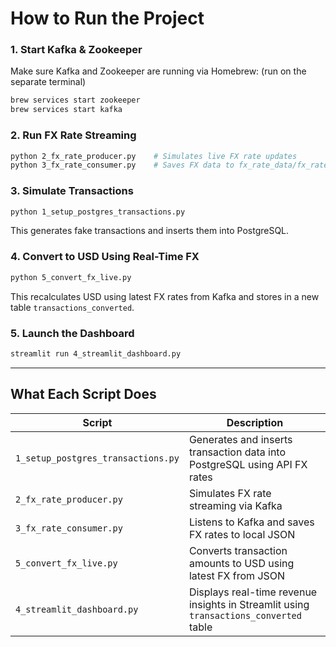 #  How to Run the Project

### 1. Start Kafka & Zookeeper

Make sure Kafka and Zookeeper are running via Homebrew: (run on the separate terminal)

```bash
brew services start zookeeper
brew services start kafka
```

### 2. Run FX Rate Streaming

```bash
python 2_fx_rate_producer.py    # Simulates live FX rate updates
python 3_fx_rate_consumer.py    # Saves FX data to fx_rate_data/fx_rates_kafka.json
```

### 3. Simulate Transactions

```bash
python 1_setup_postgres_transactions.py
```

This generates fake transactions and inserts them into PostgreSQL.

### 4. Convert to USD Using Real-Time FX

```bash
python 5_convert_fx_live.py
```

This recalculates USD using latest FX rates from Kafka and stores in a new table `transactions_converted`.

### 5. Launch the Dashboard

```bash
streamlit run 4_streamlit_dashboard.py
```

---

## What Each Script Does

| Script                             | Description                                                                           |
| ---------------------------------- | ------------------------------------------------------------------------------------- |
| `1_setup_postgres_transactions.py` | Generates and inserts transaction data into PostgreSQL using API FX rates             |
| `2_fx_rate_producer.py`            | Simulates FX rate streaming via Kafka                                                 |
| `3_fx_rate_consumer.py`            | Listens to Kafka and saves FX rates to local JSON                                     |
| `5_convert_fx_live.py`             | Converts transaction amounts to USD using latest FX from JSON                         |
| `4_streamlit_dashboard.py`         | Displays real-time revenue insights in Streamlit using `transactions_converted` table |


